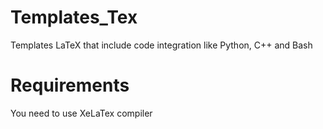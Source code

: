 # Templates_Tex
Templates LaTeX that include code integration like Python, C++ and Bash
# Requirements 
You need to use XeLaTex compiler
